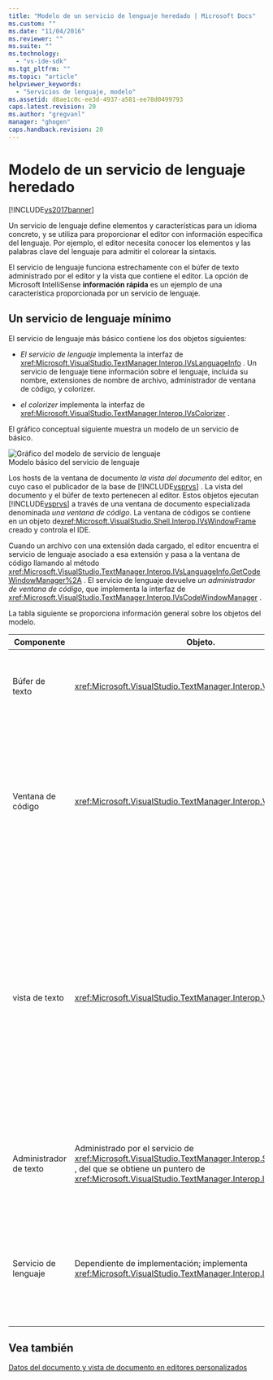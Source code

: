 ```yaml
---
title: "Modelo de un servicio de lenguaje heredado | Microsoft Docs"
ms.custom: ""
ms.date: "11/04/2016"
ms.reviewer: ""
ms.suite: ""
ms.technology: 
  - "vs-ide-sdk"
ms.tgt_pltfrm: ""
ms.topic: "article"
helpviewer_keywords: 
  - "Servicios de lenguaje, modelo"
ms.assetid: d8ae1c0c-ee3d-4937-a581-ee78d0499793
caps.latest.revision: 20
ms.author: "gregvanl"
manager: "ghogen"
caps.handback.revision: 20
---
```

# Modelo de un servicio de lenguaje heredado
[!INCLUDE[vs2017banner](../../code-quality/includes/vs2017banner.md)]

Un servicio de lenguaje define elementos y características para un idioma concreto, y se utiliza para proporcionar el editor con información específica del lenguaje.  Por ejemplo, el editor necesita conocer los elementos y las palabras clave del lenguaje para admitir el colorear la sintaxis.  
  
 El servicio de lenguaje funciona estrechamente con el búfer de texto administrado por el editor y la vista que contiene el editor.  La opción de Microsoft IntelliSense **información rápida** es un ejemplo de una característica proporcionada por un servicio de lenguaje.  
  
## Un servicio de lenguaje mínimo  
 El servicio de lenguaje más básico contiene los dos objetos siguientes:  
  
-   *El servicio de lenguaje* implementa la interfaz de <xref:Microsoft.VisualStudio.TextManager.Interop.IVsLanguageInfo> .  Un servicio de lenguaje tiene información sobre el lenguaje, incluida su nombre, extensiones de nombre de archivo, administrador de ventana de código, y colorizer.  
  
-   *el colorizer* implementa la interfaz de <xref:Microsoft.VisualStudio.TextManager.Interop.IVsColorizer> .  
  
 El gráfico conceptual siguiente muestra un modelo de un servicio de básico.  
  
 ![Gráfico del modelo de servicio de lenguaje](~/docs/extensibility/media/vslanguageservicemodel.gif "vsLanguageServiceModel")  
Modelo básico del servicio de lenguaje  
  
 Los hosts de la ventana de documento *la vista del documento* del editor, en cuyo caso el publicador de la base de [!INCLUDE[vsprvs](../../code-quality/includes/vsprvs_md.md)] .  La vista del documento y el búfer de texto pertenecen al editor.  Estos objetos ejecutan [!INCLUDE[vsprvs](../../code-quality/includes/vsprvs_md.md)] a través de una ventana de documento especializada denominada *una ventana de código*.  La ventana de códigos se contiene en un objeto de<xref:Microsoft.VisualStudio.Shell.Interop.IVsWindowFrame> creado y controla el IDE.  
  
 Cuando un archivo con una extensión dada cargado, el editor encuentra el servicio de lenguaje asociado a esa extensión y pasa a la ventana de código llamando al método <xref:Microsoft.VisualStudio.TextManager.Interop.IVsLanguageInfo.GetCodeWindowManager%2A> .  El servicio de lenguaje devuelve *un administrador de ventana de código*, que implementa la interfaz de <xref:Microsoft.VisualStudio.TextManager.Interop.IVsCodeWindowManager> .  
  
 La tabla siguiente se proporciona información general sobre los objetos del modelo.  
  
|Componente|Objeto.|Función|  
|----------------|-------------|-------------|  
|Búfer de texto|<xref:Microsoft.VisualStudio.TextManager.Interop.VsTextBuffer>|Una secuencia de texto de la escritura de Unicode.  es posible que el texto utilice otras codificaciones.|  
|Ventana de código|<xref:Microsoft.VisualStudio.TextManager.Interop.VsCodeWindow>|una ventana de documento que contiene una o más vistas de texto.  Cuando [!INCLUDE[vsprvs](../../code-quality/includes/vsprvs_md.md)] está en modo \(MDI\) de interfaz de múltiples documentos, la ventana de código es un elemento secundario de MDI.|  
|vista de texto|<xref:Microsoft.VisualStudio.TextManager.Interop.VsTextView>|Una ventana que permite al usuario navegar y ver el texto mediante el teclado y el mouse.  Una vista de texto aparece al usuario como editor.  Puede utilizar las vistas de texto en las ventanas normales del editor, la ventana de salida, y la ventana Inmediato.  Además, puede configurar una o más vistas de texto dentro de una ventana de código.|  
|Administrador de texto|Administrado por el servicio de <xref:Microsoft.VisualStudio.TextManager.Interop.SVsTextManager> , del que se obtiene un puntero de <xref:Microsoft.VisualStudio.TextManager.Interop.IVsTextManager>|Un componente que mantiene la información bursátil compartida por todos los componentes descritos previamente.|  
|Servicio de lenguaje|Dependiente de implementación; implementa <xref:Microsoft.VisualStudio.TextManager.Interop.IVsLanguageInfo>|Objeto que proporciona el editor con información más específica como resaltado de sintaxis, finalización de instrucciones, y coincidencia de llaves.|  
  
## Vea también  
 [Datos del documento y vista de documento en editores personalizados](../../extensibility/document-data-and-document-view-in-custom-editors.md)